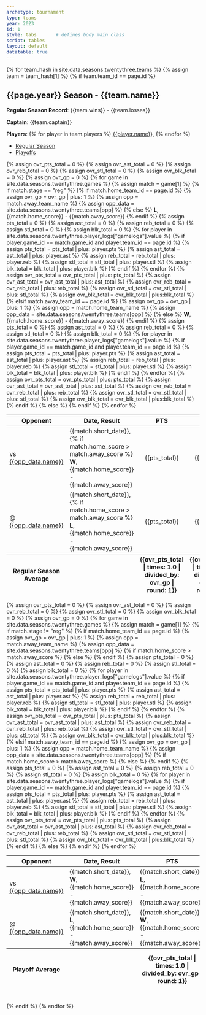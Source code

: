 ```yaml
---
archetype: tournament
type: teams
year: 2023
id: 1
style: tabs       # defines body main class
script: tables
layout: default
datatable: true
---
```

{% for team_hash in site.data.seasons.twentythree.teams %}
{% assign team = team_hash[1] %}
{% if team.team_id == page.id %}
<h2> {{page.year}} Season - {{team.name}} </h2>
<p><b>Regular Season Record</b>: {{team.wins}} - {{team.losses}}</p>
<p><b>Captain</b>: {{team.captain}}</p>
<p><b>Players</b>: 
{% for player in team.players %}
<a href="/players/{{player.player_id}}">{{player.name}},</a>
{% endfor %}
<div>
	<ul class="nav nav-tabs" role="tablist">
        <li class="active">
            <a href="#tab-table1" data-toggle="tab">Regular Season</a>
        </li>
        <li>
            <a href="#tab-table2" data-toggle="tab">Playoffs</a>
        </li>
    </ul>
    <div class="tab-content">
        <div class="tab-pane active" id="tab-table1">
			<table class="display3">
			  <colgroup>
			      <col class="nineteen"/>
			      <col class="nineteen"/>
			      <col class="nine"/>
			      <col class="nine"/>
			      <col class="nine"/>
			      <col class="nine"/>
			      <col class="nine"/>
			  </colgroup>
			  <thead>
			    <tr>
			      <th>Opponent</th>
			      <th>Date, Result</th>
			      <th>PTS</th>
			      <th>AST</th>
			      <th>REB</th>
			      <th>STL</th>
			      <th>BLK</th>
			    </tr>
			  </thead>
			  <tbody>
				{% assign ovr_pts_total = 0 %}
				{% assign ovr_ast_total = 0 %}
				{% assign ovr_reb_total = 0 %}
				{% assign ovr_stl_total = 0 %}
				{% assign ovr_blk_total = 0 %}
				{% assign ovr_gp = 0 %}
			    {% for game in site.data.seasons.twentythree.games %}
				    {% assign match = game[1] %}
					{% if match.stage == "reg" %}
					{% if match.home_team_id == page.id %}
					{% assign ovr_gp = ovr_gp | plus: 1 %}
					{% assign opp = match.away_team_name %}
					{% assign opp_data = site.data.seasons.twentythree.teams[opp] %}
				    <tr>
				      <td>vs <a href="/{{page.year}}/teams/team{{opp_data.team_id}}">{{opp_data.name}}</a></td>
				      <td>{{match.short_date}}, 
					  {% if match.home_score > match.away_score %}
				      <b>W</b>, {{match.home_score}} - {{match.away_score}} </td>
				      {% else %}
				      <b>L</b>, {{match.home_score}} - {{match.away_score}} </td>
				      {% endif %}
					{% assign pts_total = 0 %}
					{% assign ast_total = 0 %}
					{% assign reb_total = 0 %}
					{% assign stl_total = 0 %}
					{% assign blk_total = 0 %}
					{% for player in site.data.seasons.twentythree.player_logs["gamelogs"].value %}
					{% if player.game_id == match.game_id and player.team_id == page.id %}
				    {% assign pts_total = pts_total | plus: player.pts %}
				    {% assign ast_total = ast_total | plus: player.ast %}
				    {% assign reb_total = reb_total | plus: player.reb %}
				    {% assign stl_total = stl_total | plus: player.stl %}
				    {% assign blk_total = blk_total | plus: player.blk %}
					{% endif %}
					{% endfor %}
				    {% assign ovr_pts_total = ovr_pts_total | plus: pts_total %}
				    {% assign ovr_ast_total = ovr_ast_total | plus: ast_total %}
				    {% assign ovr_reb_total = ovr_reb_total | plus: reb_total %}
				    {% assign ovr_stl_total = ovr_stl_total | plus: stl_total %}
				    {% assign ovr_blk_total = ovr_blk_total | plus:blk_total %}
						<td style="text-align: center;">{{pts_total}}</td>
						<td style="text-align: center;">{{ast_total}}</td>
						<td style="text-align: center;">{{reb_total}}</td>
						<td style="text-align: center;">{{stl_total}}</td>
						<td style="text-align: center;">{{blk_total}}</td>
					</tr>
					{% elsif match.away_team_id == page.id %}
					{% assign ovr_gp = ovr_gp | plus: 1 %}
					{% assign opp = match.home_team_name %}
					{% assign opp_data = site.data.seasons.twentythree.teams[opp] %}
				    <tr>
				      <td>@ <a href="/{{page.year}}/teams/team{{opp_data.team_id}}">{{opp_data.name}}</a></td>
				      <td>{{match.short_date}}, 
					  {% if match.home_score > match.away_score %}
				      <b>L</b>,  {{match.home_score}} - {{match.away_score}} </td>
				      {% else %}
				      <b>W</b>, {{match.home_score}} - {{match.away_score}} </td>
				      {% endif %}
					{% assign pts_total = 0 %}
					{% assign ast_total = 0 %}
					{% assign reb_total = 0 %}
					{% assign stl_total = 0 %}
					{% assign blk_total = 0 %}
					{% for player in site.data.seasons.twentythree.player_logs["gamelogs"].value %}
					{% if player.game_id == match.game_id and player.team_id == page.id %}
				    {% assign pts_total = pts_total | plus: player.pts %}
				    {% assign ast_total = ast_total | plus: player.ast %}
				    {% assign reb_total = reb_total | plus: player.reb %}
				    {% assign stl_total = stl_total | plus: player.stl %}
				    {% assign blk_total = blk_total | plus: player.blk %}
					{% endif %}
					{% endfor %}
				    {% assign ovr_pts_total = ovr_pts_total | plus: pts_total %}
				    {% assign ovr_ast_total = ovr_ast_total | plus: ast_total %}
				    {% assign ovr_reb_total = ovr_reb_total | plus: reb_total %}
				    {% assign ovr_stl_total = ovr_stl_total | plus: stl_total %}
				    {% assign ovr_blk_total = ovr_blk_total | plus:blk_total %}
						<td style="text-align: center;">{{pts_total}}</td>
						<td style="text-align: center;">{{ast_total}}</td>
						<td style="text-align: center;">{{reb_total}}</td>
						<td style="text-align: center;">{{stl_total}}</td>
						<td style="text-align: center;">{{blk_total}}</td>
					</tr>
				    {% endif %}
					{% else %}
				    {% endif %}
			    {% endfor %}
			  </tbody>
				<tfoot style="text-align: center;">
				<tr>
				    <th>Regular Season Average</th>
				    <th></th>
				    <th>{{ovr_pts_total | times: 1.0 | divided_by: ovr_gp | round: 1}}</th>
				    <th>{{ovr_ast_total | times: 1.0 | divided_by: ovr_gp | round: 1}}</th>
				    <th>{{ovr_reb_total | times: 1.0 | divided_by: ovr_gp | round: 1}}</th>
				    <th>{{ovr_stl_total | times: 1.0 | divided_by: ovr_gp | round: 1}}</th>
				    <th>{{ovr_blk_total | times: 1.0 | divided_by: ovr_gp | round: 1}}</th>
				</tr>
				</tfoot>
			 </table>
		</div>
        <div class="tab-pane" id="tab-table2">
			<table class="display3">
			  <colgroup>
			      <col class="nineteen"/>
			      <col class="nineteen"/>
			      <col class="nine"/>
			      <col class="nine"/>
			      <col class="nine"/>
			      <col class="nine"/>
			      <col class="nine"/>
			  </colgroup>
			  <thead>
			    <tr>
			      <th>Opponent</th>
			      <th>Date, Result</th>
			      <th>PTS</th>
			      <th>AST</th>
			      <th>REB</th>
			      <th>STL</th>
			      <th>BLK</th>
			    </tr>
			  </thead>
			  <tbody>
				{% assign ovr_pts_total = 0 %}
				{% assign ovr_ast_total = 0 %}
				{% assign ovr_reb_total = 0 %}
				{% assign ovr_stl_total = 0 %}
				{% assign ovr_blk_total = 0 %}
				{% assign ovr_gp = 0 %}
			    {% for game in site.data.seasons.twentythree.games %}
				    {% assign match = game[1] %}
					{% if match.stage != "reg" %}
					{% if match.home_team_id == page.id %}
					{% assign ovr_gp = ovr_gp | plus: 1 %}
					{% assign opp = match.away_team_name %}
					{% assign opp_data = site.data.seasons.twentythree.teams[opp] %}
				    <tr>
				      <td>vs <a href="/{{page.year}}/teams/team{{opp_data.team_id}}">{{opp_data.name}}</a></td>
					  {% if match.home_score > match.away_score %}
				      <td>{{match.short_date}}, <b>W</b>, {{match.home_score}} - {{match.away_score}} </td>
				      {% else %}
				      <td>{{match.short_date}}, <b>L</b>, {{match.home_score}} - {{match.away_score}} </td>
				      {% endif %}
					{% assign pts_total = 0 %}
					{% assign ast_total = 0 %}
					{% assign reb_total = 0 %}
					{% assign stl_total = 0 %}
					{% assign blk_total = 0 %}
					{% for player in site.data.seasons.twentythree.player_logs["gamelogs"].value %}
					{% if player.game_id == match.game_id and player.team_id == page.id %}
				    {% assign pts_total = pts_total | plus: player.pts %}
				    {% assign ast_total = ast_total | plus: player.ast %}
				    {% assign reb_total = reb_total | plus: player.reb %}
				    {% assign stl_total = stl_total | plus: player.stl %}
				    {% assign blk_total = blk_total | plus: player.blk %}
					{% endif %}
					{% endfor %}
				    {% assign ovr_pts_total = ovr_pts_total | plus: pts_total %}
				    {% assign ovr_ast_total = ovr_ast_total | plus: ast_total %}
				    {% assign ovr_reb_total = ovr_reb_total | plus: reb_total %}
				    {% assign ovr_stl_total = ovr_stl_total | plus: stl_total %}
				    {% assign ovr_blk_total = ovr_blk_total | plus:blk_total %}
						<td style="text-align: center;">{{pts_total}}</td>
						<td style="text-align: center;">{{ast_total}}</td>
						<td style="text-align: center;">{{reb_total}}</td>
						<td style="text-align: center;">{{stl_total}}</td>
						<td style="text-align: center;">{{blk_total}}</td>
					</tr>
					{% elsif match.away_team_id == page.id %}
					{% assign ovr_gp = ovr_gp | plus: 1 %}
					{% assign opp = match.home_team_name %}
					{% assign opp_data = site.data.seasons.twentythree.teams[opp] %}
				    <tr>
				      <td>@ <a href="/{{page.year}}/teams/team{{opp_data.team_id}}">{{opp_data.name}}</a></td>
					  {% if match.home_score > match.away_score %}
				      <td>{{match.short_date}}, <b>L</b>,  {{match.home_score}} - {{match.away_score}} </td>
				      {% else %}
				      <td>{{match.short_date}}, <b>W</b>, {{match.home_score}} - {{match.away_score}} </td>
				      {% endif %}
					{% assign pts_total = 0 %}
					{% assign ast_total = 0 %}
					{% assign reb_total = 0 %}
					{% assign stl_total = 0 %}
					{% assign blk_total = 0 %}
					{% for player in site.data.seasons.twentythree.player_logs["gamelogs"].value %}
					{% if player.game_id == match.game_id and player.team_id == page.id %}
				    {% assign pts_total = pts_total | plus: player.pts %}
				    {% assign ast_total = ast_total | plus: player.ast %}
				    {% assign reb_total = reb_total | plus: player.reb %}
				    {% assign stl_total = stl_total | plus: player.stl %}
				    {% assign blk_total = blk_total | plus: player.blk %}
					{% endif %}
					{% endfor %}
				    {% assign ovr_pts_total = ovr_pts_total | plus: pts_total %}
				    {% assign ovr_ast_total = ovr_ast_total | plus: ast_total %}
				    {% assign ovr_reb_total = ovr_reb_total | plus: reb_total %}
				    {% assign ovr_stl_total = ovr_stl_total | plus: stl_total %}
				    {% assign ovr_blk_total = ovr_blk_total | plus:blk_total %}
						<td style="text-align: center;">{{pts_total}}</td>
						<td style="text-align: center;">{{ast_total}}</td>
						<td style="text-align: center;">{{reb_total}}</td>
						<td style="text-align: center;">{{stl_total}}</td>
						<td style="text-align: center;">{{blk_total}}</td>
					</tr>
				    {% endif %}
					{% else %}
				    {% endif %}
			    {% endfor %}
			  </tbody>
				<tfoot style="text-align: center;">
				<tr>
				    <th>Playoff Average</th>
				    <th></th>
				    <th>{{ovr_pts_total | times: 1.0 | divided_by: ovr_gp | round: 1}}</th>
				    <th>{{ovr_ast_total | times: 1.0 | divided_by: ovr_gp | round: 1}}</th>
				    <th>{{ovr_reb_total | times: 1.0 | divided_by: ovr_gp | round: 1}}</th>
				    <th>{{ovr_stl_total | times: 1.0 | divided_by: ovr_gp | round: 1}}</th>
				    <th>{{ovr_blk_total | times: 1.0 | divided_by: ovr_gp | round: 1}}</th>
				</tr>
				</tfoot>
			 </table>
		</div>
	</div>
</div>
<br>
{% endif %}
{% endfor %}